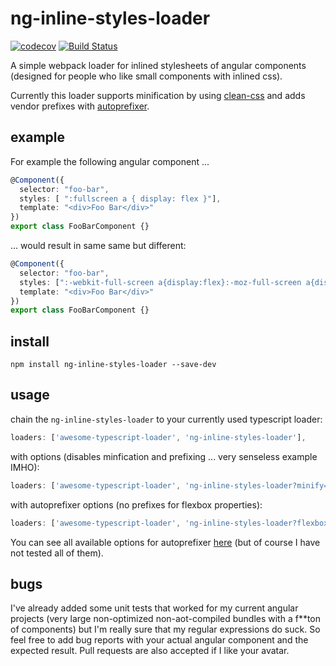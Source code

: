 # ng-inline-styles-loader
[![codecov](https://codecov.io/gh/seveves/ng-inline-styles-loader/branch/master/graph/badge.svg)](https://codecov.io/gh/seveves/ng-inline-styles-loader)
[![Build Status](https://travis-ci.org/seveves/ng-inline-styles-loader.svg?branch=master)](https://travis-ci.org/seveves/ng-inline-styles-loader)

A simple webpack loader for inlined stylesheets of angular components (designed for people who like small components with inlined css).

Currently this loader supports minification by using [clean-css](https://github.com/jakubpawlowicz/clean-css) and adds vendor prefixes with [autoprefixer](https://github.com/postcss/autoprefixer).

## example
For example the following angular component ...
```ts
@Component({
  selector: "foo-bar",
  styles: [ ":fullscreen a { display: flex }"],
  template: "<div>Foo Bar</div>"
})
export class FooBarComponent {}
```
... would result in same same but different:
```ts
@Component({
  selector: "foo-bar",
  styles: [":-webkit-full-screen a{display:flex}:-moz-full-screen a{display:flex}:-ms-fullscreen a{display:flex}:fullscreen a{display:flex}"],
  template: "<div>Foo Bar</div>"
})
export class FooBarComponent {}
```

## install
`npm install ng-inline-styles-loader --save-dev`

## usage
chain the `ng-inline-styles-loader` to your currently used typescript loader:

```js
loaders: ['awesome-typescript-loader', 'ng-inline-styles-loader'],
```

with options (disables minfication and prefixing ... very senseless example IMHO):

```js
loaders: ['awesome-typescript-loader', 'ng-inline-styles-loader?minify=false&prefix=false'],
```

with autoprefixer options (no prefixes for flexbox properties):

```js
loaders: ['awesome-typescript-loader', 'ng-inline-styles-loader?flexbox=false'],
```

You can see all available options for autoprefixer [here](https://github.com/postcss/autoprefixer#options) (but of course I have not tested all of them).

## bugs
I've already added some unit tests that worked for my current angular projects (very large non-optimized non-aot-compiled bundles with a f**ton of components) but I'm really sure that my regular expressions do suck.
So feel free to add bug reports with your actual angular component and the expected result.
Pull requests are also accepted if I like your avatar.